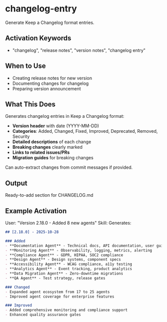 # changelog-entry

Generate Keep a Changelog format entries.

## Activation Keywords
- "changelog", "release notes", "version notes", "changelog entry"

## When to Use
- Creating release notes for new version
- Documenting changes for changelog
- Preparing version announcement

## What This Does
Generates changelog entries in Keep a Changelog format:
- **Version header** with date (YYYY-MM-DD)
- **Categories**: Added, Changed, Fixed, Improved, Deprecated, Removed, Security
- **Detailed descriptions** of each change
- **Breaking changes** clearly marked
- **Links to related issues/PRs**
- **Migration guides** for breaking changes

Can auto-extract changes from commit messages if provided.

## Output
Ready-to-add section for CHANGELOG.md

## Example Activation
User: "Version 2.18.0 - Added 8 new agents"
Skill: Generates:
```markdown
## [2.18.0] - 2025-10-28

### Added
- **Documentation Agent** - Technical docs, API documentation, user guides
- **Monitoring Agent** - Observability, logging, metrics, alerting
- **Compliance Agent** - GDPR, HIPAA, SOC2 compliance
- **Design Agent** - Design systems, component specs
- **Accessibility Agent** - WCAG compliance, a11y testing
- **Analytics Agent** - Event tracking, product analytics
- **Data Migration Agent** - Zero-downtime migrations
- **QA Agent** - Test strategy, release gates

### Changed
- Expanded agent ecosystem from 17 to 25 agents
- Improved agent coverage for enterprise features

### Improved
- Added comprehensive monitoring and compliance support
- Enhanced quality assurance gates
```
